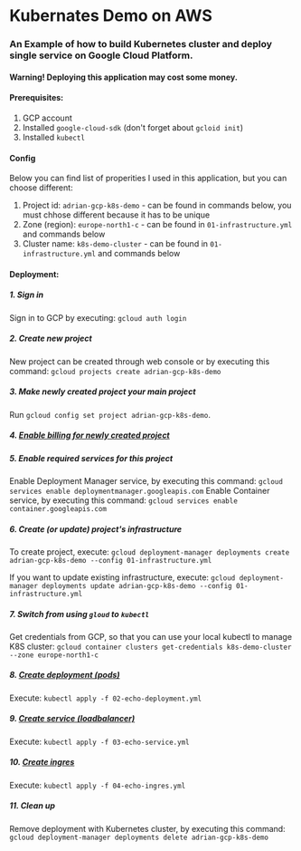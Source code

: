 # Kubernates Demo on AWS  

### An Example of how to build Kubernetes cluster and deploy single service on Google Cloud Platform.

#### Warning! Deploying this application may cost some money.

#### Prerequisites:
1. GCP account
2. Installed `google-cloud-sdk` (don't forget about `gcloid init`)
3. Installed `kubectl` 


#### Config 
Below you can find list of properities I used in this application, but you can choose different:
1. Project id: `adrian-gcp-k8s-demo` - can be found in commands below, you must chhose different because it has to be unique
2. Zone (region): `europe-north1-c` - can be found in `01-infrastructure.yml` and commands below
3. Cluster name: `k8s-demo-cluster` - can be found in `01-infrastructure.yml` and commands below


#### Deployment:  

##### 1. Sign in

Sign in to GCP by executing: `gcloud auth login`

##### 2. Create new project

New project can be created through web console or by executing this command: `gcloud projects create adrian-gcp-k8s-demo`

##### 3. Make newly created project your main project

Run `gcloud config set project adrian-gcp-k8s-demo`.

##### 4. [Enable billing for newly created project](https://support.google.com/googleapi/answer/6158867?hl=en) 

##### 5. Enable required services for this project

Enable Deployment Manager service, by executing this command: `gcloud services enable deploymentmanager.googleapis.com`
Enable Container service, by executing this command: `gcloud services enable container.googleapis.com`

##### 6. Create (or update) project's infrastructure

To create project, execute: `gcloud deployment-manager deployments create adrian-gcp-k8s-demo --config 01-infrastructure.yml`

If you want to update existing infrastructure, execute: `gcloud deployment-manager deployments update adrian-gcp-k8s-demo --config 01-infrastructure.yml`

##### 7. Switch from using `gloud` to `kubectl`

Get credentials from GCP, so that you can use your local kubectl to manage K8S cluster: `gcloud container clusters get-credentials k8s-demo-cluster --zone europe-north1-c`

##### 8. [Create deployment (pods)](https://kubernetes.io/docs/concepts/workloads/controllers/deployment/)

Execute: `kubectl apply -f 02-echo-deployment.yml`

##### 9. [Create service (loadbalancer)](https://kubernetes.io/docs/concepts/services-networking/service/)

Execute: `kubectl apply -f 03-echo-service.yml`

##### 10. [Create ingres]([Ingress](https://kubernetes.io/docs/concepts/services-networking/ingress/))

Execute: `kubectl apply -f 04-echo-ingres.yml`

##### 11. Clean up

Remove deployment with Kubernetes cluster, by executing this command: `gcloud deployment-manager deployments delete adrian-gcp-k8s-demo`

